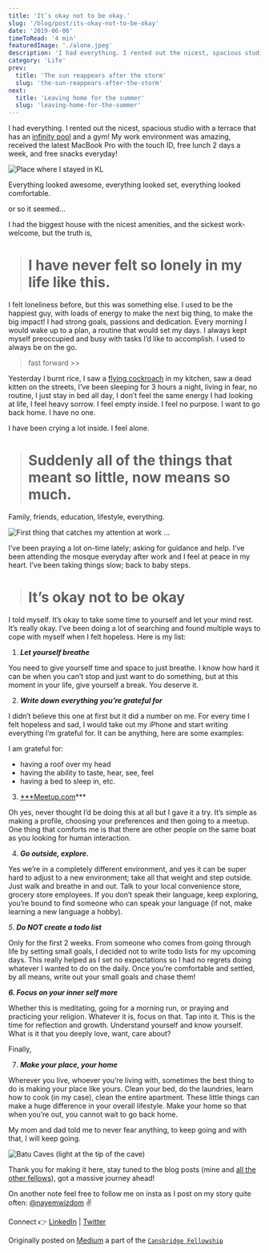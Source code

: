 ```yaml
---
title: 'It’s okay not to be okay.'
slug: '/blog/post/its-okay-not-to-be-okay'
date: '2019-06-06'
timeToRead: '4 min'
featuredImage: './alone.jpeg'
description: 'I had everything. I rented out the nicest, spacious studio with a terrace that has an infinity pool and a gym! Everything looked awesome, everything looked set, everything looked comfortable ... or so it seemed…'
category: 'Life'
prev:
  title: 'The sun reappears after the storm'
  slug: 'the-sun-reappears-after-the-storm'
next:
  title: 'Leaving home for the summer'
  slug: 'leaving-home-for-the-summer'
---
```


I had everything. I rented out the nicest, spacious studio with a terrace that has an [infinity pool](https://www.google.com/search?q=infinity+pool&oq=infinity+pool&aqs=chrome..69i57j0j69i61l3j0.2479j0j1&sourceid=chrome&ie=UTF-8) and a gym! My work environment was amazing, received the latest MacBook Pro with the touch ID, free lunch 2 days a week, and free snacks everyday!

![Place where I stayed in KL](https://cdn-images-1.medium.com/max/5120/1*npDQulv1jursPeIU9Bikqg.png)

Everything looked awesome, everything looked set, everything looked comfortable.

or so it seemed…

I had the biggest house with the nicest amenities, and the sickest work-welcome, but the truth is,

> # I have never felt so lonely in my life like this.

I felt loneliness before, but this was something else. I used to be the happiest guy, with loads of energy to make the next big thing, to make the big impact! I had strong goals, passions and dedication. Every morning I would wake up to a plan, a routine that would set my days. I always kept myself preoccupied and busy with tasks I’d like to accomplish. I used to always be on the go.

> fast forward >>

Yesterday I burnt rice, I saw a [flying cockroach](https://www.google.com/search?q=malaysian+cockroach&oq=malaysian+cockroach&aqs=chrome..69i57j0l2.2606j0j1&sourceid=chrome&ie=UTF-8) in my kitchen, saw a dead kitten on the streets, I’ve been sleeping for 3 hours a night, living in fear, no routine, I just stay in bed all day, I don’t feel the same energy I had looking at life, I feel heavy sorrow. I feel empty inside. I feel no purpose. I want to go back home. I have no one.

I have been crying a lot inside. I feel alone.

> # Suddenly all of the things that meant so little, now means so much.

Family, friends, education, lifestyle, everything.

![First thing that catches my attention at work …](https://cdn-images-1.medium.com/max/2000/1*73XVAaVO83U5k55XzdTrgA.jpeg)

I’ve been praying a lot on-time lately; asking for guidance and help. I’ve been attending the mosque everyday after work and I feel at peace in my heart. I’ve been taking things slow; back to baby steps.

> # It’s okay not to be okay

I told myself. It’s okay to take some time to yourself and let your mind rest. It’s really okay. I’ve been doing a lot of searching and found multiple ways to cope with myself when I felt hopeless. Here is my list:

1.  _**Let yourself breathe**_

You need to give yourself time and space to just breathe. I know how hard it can be when you can’t stop and just want to do something, but at this moment in your life, give yourself a break. You deserve it.

2.  _**Write down everything you’re grateful for**_

I didn’t believe this one at first but it did a number on me. For every time I felt hopeless and sad, I would take out my iPhone and start writing everything I’m grateful for. It can be anything, here are some examples:

I am grateful for:

- having a roof over my head
- having the ability to taste, hear, see, feel
- having a bed to sleep in, etc.

3.  [\*\*\*Meetup.com](http://meetup.com/)\*\*\*

Oh yes, never thought I’d be doing this at all but I gave it a try. It’s simple as making a profile, choosing your preferences and then going to a meetup. One thing that comforts me is that there are other people on the same boat as you looking for human interaction.

4.  _**Go outside, explore.**_

Yes we’re in a completely different environment, and yes it can be super hard to adjust to a new environment; take all that weight and step outside. Just walk and breathe in and out. Talk to your local convenience store, grocery store employees. If you don’t speak their language, keep exploring, you’re bound to find someone who can speak your language (if not, make learning a new language a hobby).

_5\. **Do NOT create a todo list**_

Only for the first 2 weeks. From someone who comes from going through life by setting small goals, I decided not to write todo lists for my upcoming days. This really helped as I set no expectations so I had no regrets doing whatever I wanted to do on the daily. Once you’re comfortable and settled, by all means, write out your small goals and chase them!

_**6\. Focus on your inner self more**_

Whether this is meditating, going for a morning run, or praying and practicing your religion. Whatever it is, focus on that. Tap into it. This is the time for reflection and growth. Understand yourself and know yourself. What is it that you deeply love, want, care about?

Finally,

7.  _**Make your place, your home**_

Wherever you live, whoever you’re living with, sometimes the best thing to do is making your place like yours. Clean your bed, do the laundries, learn how to cook (in my case), clean the entire apartment. These little things can make a huge difference in your overall lifestyle. Make your home so that when you’re out, you cannot wait to go back home.

My mom and dad told me to never fear anything, to keep going and with that, I will keep going.

![Batu Caves (light at the tip of the cave)](https://cdn-images-1.medium.com/max/6048/1*FSddSoNepxnTqpwwn4Zo_A.jpeg)

Thank you for making it here, stay tuned to the blog posts (mine and [all the other fellows](https://medium.com/tag/cansbridgefellowship2019)), got a massive journey ahead!

On another note feel free to follow me on insta as I post on my story quite often: [@nayemwizdom](https://www.instagram.com/nayemwizdom/) ✌️

Connect 👉 [LinkedIn](https://www.linkedin.com/in/nayemalam/) | [Twitter](https://twitter.com/nayemwizdom)

Originally posted on [Medium](https://medium.com/@nayemalam/its-okay-not-to-be-okay-f932e26d82f9) a part of the [`Cansbridge Fellowship`](https://cansbridgefellowship.com/)
